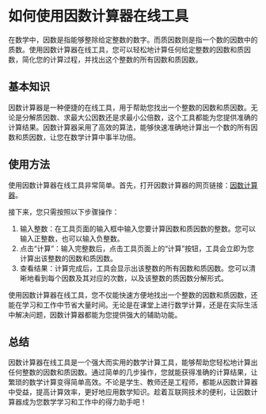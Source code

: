 如何使用因数计算器在线工具
=============

在数学中，因数是指能够整除给定整数的数字。而质因数则是指一个数的因数中的质数。使用因数计算器在线工具，您可以轻松地计算任何给定整数的因数和质因数，简化您的计算过程，并找出这个整数的所有因数和质因数。

基本知识
----

因数计算器是一种便捷的在线工具，用于帮助您找出一个整数的因数和质因数。无论是分解质因数、求最大公因数还是求最小公倍数，这个工具都能为您提供准确的计算结果。因数计算器采用了高效的算法，能够快速准确地计算出一个数的所有因数和质因数，让您在数学计算中事半功倍。

使用方法
----

使用因数计算器在线工具非常简单。首先，打开因数计算器的网页链接：[因数计算器](https://www.onlinecalculatorsfree.com/zh-cn/math/factor-calculator.html)。

接下来，您只需按照以下步骤操作：

1. 输入整数：在工具页面的输入框中输入您要计算因数和质因数的整数。您可以输入正整数，也可以输入负整数。
2. 点击“计算”：输入完整数后，点击工具页面上的“计算”按钮，工具会立即为您计算出该整数的因数和质因数。
3. 查看结果：计算完成后，工具会显示出该整数的所有因数和质因数。您可以清晰地看到每个因数及其对应的次数，以及该整数的质因数分解形式。

使用因数计算器在线工具，您不仅能快速方便地找出一个整数的因数和质因数，还能在学习和工作中节省大量时间。无论是在课堂上进行数学计算，还是在实际生活中解决问题，因数计算器都能为您提供强大的辅助功能。

总结
--

因数计算器在线工具是一个强大而实用的数学计算工具，能够帮助您轻松地计算出任何整数的因数和质因数。通过简单的几步操作，您就能获得准确的计算结果，让繁琐的数学计算变得简单高效。不论是学生、教师还是工程师，都能从因数计算器中受益，提高计算效率，更好地应用数学知识。趁着互联网技术的便利，让因数计算器成为您数学学习和工作中的得力助手吧！